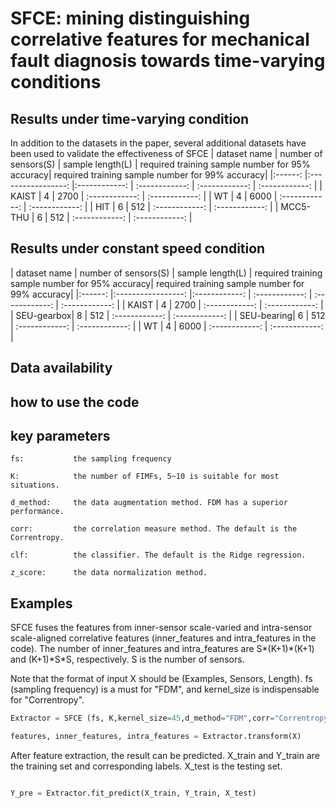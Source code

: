 
# SFCE: mining distinguishing correlative features for mechanical fault diagnosis towards time-varying conditions

## Results under time-varying condition
In addition to the datasets in the paper, several additional datasets have been used to validate the effectiveness of SFCE
| dataset name  	|     number of sensors(S)     	| sample length(L) 	| required training sample number for 95% accuracy|  required training sample number for 99% accuracy|
|:------:	  |:-----------------:	|:------------:	| :------------:	| :------------:	| :------------:	|
|    KAIST  |     4   	| 2700 	| :------------:	| :------------:	|
|    WT   	|     4   	| 6000 	| :------------:	| :------------:	|
|    HIT   	|     6   	| 512 	| :------------:	| :------------:	|
|  MCC5-THU |     6   	| 512 	| :------------:	| :------------:	|

## Results under constant speed condition
| dataset name  	|     number of sensors(S)     	| sample length(L) 	| required training sample number for 95% accuracy|  required training sample number for 99% accuracy|
|:------:	  |:-----------------:	|:------------:	| :------------:	| :------------:	| :------------:	|
|    KAIST   |     4   	| 2700 	| :------------:	| :------------:	|
| SEU-gearbox|     8   	| 512 	| :------------:	| :------------:	|
| SEU-bearing|     6   	| 512 	| :------------:	| :------------:	|
|    WT   	|     4   	| 6000 	| :------------:	| :------------:	|


## Data availability


## how to use the code
## key parameters
```
fs:           the sampling frequency

K:            the number of FIMFs, 5~10 is suitable for most situations.

d_method:     the data augmentation method. FDM has a superior performance.

corr:         the correlation measure method. The default is the Correntropy.

clf:          the classifier. The default is the Ridge regression.

z_score:      the data normalization method.
```

## Examples

SFCE fuses the features from inner-sensor scale-varied and intra-sensor scale-aligned correlative features (inner_features and intra_features in the code). The number of inner_features and intra_features are S\*(K+1)\*(K+1) and (K+1)\*S\*S, respectively. S is the number of sensors.

Note that the format of input X should be (Examples, Sensors, Length).  fs (sampling frequency) is a must for "FDM", and kernel_size is indispensable for "Correntropy". 

```python
Extractor = SFCE (fs, K,kernel_size=45,d_method="FDM",corr="Correntropy",clf="RR",z_score=True)

features, inner_features, intra_features = Extractor.transform(X)
```

After feature extraction, the result can be predicted.  X_train and Y_train are the training set and corresponding labels.  X_test is the testing set.

```python

Y_pre = Extractor.fit_predict(X_train, Y_train, X_test)
```

